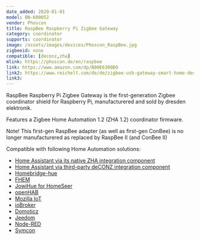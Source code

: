 ```yaml
---
date_added: 2020-01-01
model: BN-600052
vendor: Phoscon
title: RaspBee Raspberry Pi Zigbee Gateway
category: coordinator
supports: coordinator
image: /assets/images/devices/Phoscon_RaspBee.jpg
zigbeeid: none
compatible: [deconz,zha]
mlink: https://phoscon.de/en/raspbee
link: https://www.amazon.com/dp/B00E6300DO
link2: https://www.reichelt.com/de/de/zigbee-usb-gateway-smart-home-deconz-ii-p260151.html
link3: 
---
```

RaspBee Raspberry Pi Zigbee Gateway is the first-generation Zigbee coordinator shield for Raspberry Pi, manufacturered and sold by dresden elektronik.

Features a Zigbee Home Automation 1.2 (ZHA 1.2) coordinator firmware.

Note! This first-gen RaspBee adapter (as well as first-gen ConBee) is no longer manufacturered as replaced by RaspBee II (and ConBee II)

Compatible with following Home Automation solutions:
- [Home Assistant via its native ZHA integration component](https://www.home-assistant.io/integrations/zha/)
- [Home Assistant via third-party deCONZ integration component](https://www.home-assistant.io/integrations/deconz/)
- [Homebridge-hue](https://www.npmjs.com/package/homebridge-hue)
- [FHEM](https://wiki.fhem.de/wiki/Hue) 
- [JowiHue for HomeSeer](https://forums.homeseer.com/forum/lighting-primary-technology-plug-ins/lighting-primary-technology-discussion/jowihue-w-vuyk)
- [openHAB](https://www.openhab.org/addons/bindings/deconz/) 
- [Mozilla IoT](https://iot.mozilla.org/gateway/)
- [ioBroker](https://github.com/iobroker-community-adapters/ioBroker.deconz)
- [Domoticz](https://github.com/Smanar/Domoticz-deCONZ)
- [Jeedom](https://jeedom.github.io/plugin-deconz/fr_FR)
- [Node-RED](https://github.com/andreypopov/node-red-contrib-deconz)
- [Symcon](https://www.symcon.de/forum/threads/41088-Modul-ZigBee-DeCONZ)
